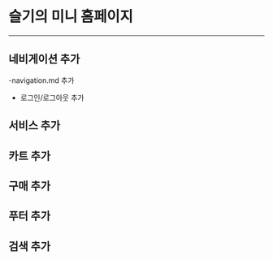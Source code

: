 # 슬기의 미니 홈페이지
---
## 네비게이션 추가
-navigation.md 추가
- 로그인/로그아웃 추가
## 서비스 추가
## 카트 추가
## 구매 추가
## 푸터 추가
## 검색 추가